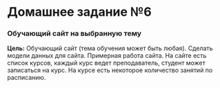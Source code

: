 #  Домашнее задание №6  #
###  Обучающий сайт на выбранную тему  ###
**Цель:** Обучающий сайт (тема обучения может быть любая). Сделать модели данных для сайта. 
Примерная работа сайта. На сайте есть список курсов, каждый курс ведет преподаватель, студент может записаться на курс. На курсе есть некоторое количество занятий по расписанию.